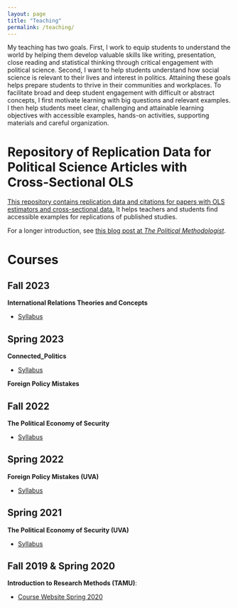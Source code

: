 ```yaml
---
layout: page
title: "Teaching"
permalink: /teaching/ 
---
```


My teaching has two goals.
First, I work to equip students to understand the world by helping them develop valuable skills like writing, presentation, close reading and statistical thinking through critical engagement with political science. 
Second, I want to help students understand how social science is relevant to their lives and interest in politics.
Attaining these goals helps prepare students to thrive in their communities and workplaces. 
To facilitate broad and deep student engagement with difficult or abstract concepts, I first motivate learning with big questions and relevant examples.
I then help students meet clear, challenging and attainable learning objectives with accessible examples, hands-on activities, supporting materials and careful organization. 

# Repository of Replication Data for Political Science Articles with Cross-Sectional OLS

[This repository contains replication data and citations for papers with OLS estimators and cross-sectional data.](https://github.com/joshuaalley/cross-sectional-ols) It helps teachers and students find accessible examples for replications of published studies.  

For a longer introduction, see [this blog post at *The Political Methodologist*](https://polmeth.org/blog/open-collection-political-science-research-ols-models-and-cross-sectional-data).

# Courses

## Fall 2023
**International Relations Theories and Concepts**
- [Syllabus](intro-ir-syllabus.pdf)

## Spring 2023
**Connected_Politics**
- [Syllabus](2023-spring-connected-politics.pdf)
  
**Foreign Policy Mistakes**

## Fall 2022
**The Political Economy of Security**
- [Syllabus](pol-42440-syllabus.pdf)


## Spring 2022
**Foreign Policy Mistakes (UVA)**
- [Syllabus](fp-mistakes-syllabus.pdf)

## Spring 2021
**The Political Economy of Security (UVA)**
- [Syllabus](plir-3500-20309-syllabus.pdf)


## Fall 2019 & Spring 2020 
**Introduction to Research Methods (TAMU)**:
- [Course Website Spring 2020](https://joshuaalley.github.io/pols-209/)




